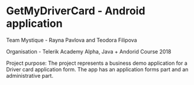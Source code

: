 # GetMyDriverCard - Android application

Team Mystique - Rayna Pavlova and Teodora Filipova

Organisation - Telerik Academy Alpha, Java + Andorid Course 2018
 

Project purpose: The project represents a business demo application for a Driver card application form.
The app has an application forms part and an administrative part.

